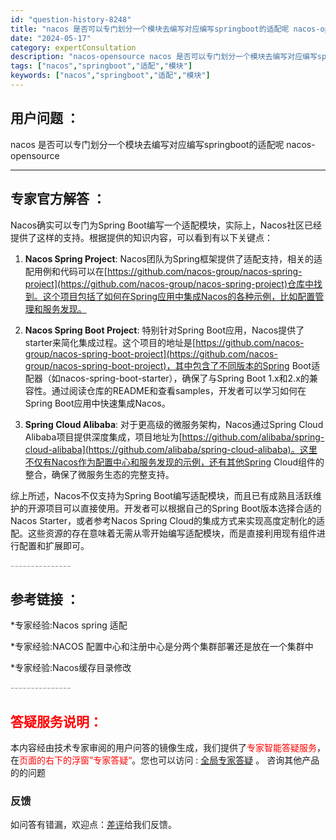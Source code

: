 ```yaml
---
id: "question-history-8248"
title: "nacos 是否可以专门划分一个模块去编写对应编写springboot的适配呢 nacos-opensource"
date: "2024-05-17"
category: expertConsultation
description: "nacos-opensource nacos 是否可以专门划分一个模块去编写对应编写springboot的适配呢"
tags: ["nacos","springboot","适配","模块"]
keywords: ["nacos","springboot","适配","模块"]
---
```


## 用户问题 ： 
 nacos 是否可以专门划分一个模块去编写对应编写springboot的适配呢 nacos-opensource 

---------------
## 专家官方解答 ：

Nacos确实可以专门为Spring Boot编写一个适配模块，实际上，Nacos社区已经提供了这样的支持。根据提供的知识内容，可以看到有以下关键点：

1. **Nacos Spring Project**: Nacos团队为Spring框架提供了适配支持，相关的适配用例和代码可以在[https://github.com/nacos-group/nacos-spring-project](https://github.com/nacos-group/nacos-spring-project)仓库中找到。这个项目包括了如何在Spring应用中集成Nacos的各种示例，比如配置管理和服务发现。

2. **Nacos Spring Boot Project**: 特别针对Spring Boot应用，Nacos提供了starter来简化集成过程。这个项目的地址是[https://github.com/nacos-group/nacos-spring-boot-project](https://github.com/nacos-group/nacos-spring-boot-project)，其中包含了不同版本的Spring Boot适配器（如nacos-spring-boot-starter），确保了与Spring Boot 1.x和2.x的兼容性。通过阅读仓库的README和查看samples，开发者可以学习如何在Spring Boot应用中快速集成Nacos。

3. **Spring Cloud Alibaba**: 对于更高级的微服务架构，Nacos通过Spring Cloud Alibaba项目提供深度集成，项目地址为[https://github.com/alibaba/spring-cloud-alibaba](https://github.com/alibaba/spring-cloud-alibaba)。这里不仅有Nacos作为配置中心和服务发现的示例，还有其他Spring Cloud组件的整合，确保了微服务生态的完整支持。

综上所述，Nacos不仅支持为Spring Boot编写适配模块，而且已有成熟且活跃维护的开源项目可以直接使用。开发者可以根据自己的Spring Boot版本选择合适的Nacos Starter，或者参考Nacos Spring Cloud的集成方式来实现高度定制化的适配。这些资源的存在意味着无需从零开始编写适配模块，而是直接利用现有组件进行配置和扩展即可。


<font color="#949494">---------------</font> 


## 参考链接 ：

*专家经验:Nacos spring 适配 
 
 *专家经验:NACOS 配置中心和注册中心是分两个集群部署还是放在一个集群中 
 
 *专家经验:Nacos缓存目录修改 


 <font color="#949494">---------------</font> 
 


## <font color="#FF0000">答疑服务说明：</font> 

本内容经由技术专家审阅的用户问答的镜像生成，我们提供了<font color="#FF0000">专家智能答疑服务</font>，在<font color="#FF0000">页面的右下的浮窗”专家答疑“</font>。您也可以访问 : [全局专家答疑](https://opensource.alibaba.com/chatBot) 。 咨询其他产品的的问题

### 反馈
如问答有错漏，欢迎点：[差评](https://ai.nacos.io/user/feedbackByEnhancerGradePOJOID?enhancerGradePOJOId=13599)给我们反馈。

